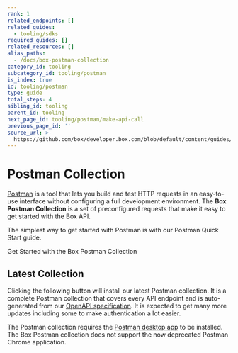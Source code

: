 ```yaml
---
rank: 1
related_endpoints: []
related_guides:
  - tooling/sdks
required_guides: []
related_resources: []
alias_paths:
  - /docs/box-postman-collection
category_id: tooling
subcategory_id: tooling/postman
is_index: true
id: tooling/postman
type: guide
total_steps: 4
sibling_id: tooling
parent_id: tooling
next_page_id: tooling/postman/make-api-call
previous_page_id: ''
source_url: >-
  https://github.com/box/developer.box.com/blob/default/content/guides/tooling/postman/index.md
---
```


<!-- alex disable postman-postwoman -->

# Postman Collection

[Postman][postman] is a tool that lets you build and test HTTP requests in an
easy-to-use interface without configuring a full development environment. The
**Box Postman Collection** is a set of preconfigured requests that make it easy to
get started with the Box API.

The simplest way to get started with Postman is with our Postman Quick Start guide.

<CTA to='g://tooling/postman/quick-start'>
Get Started with the Box Postman Collection

</CTA>

## Latest Collection

Clicking the following button will install our latest Postman
collection. It is a complete Postman collection that covers every API endpoint
and is auto-generated from our [OpenAPI specification][openapi]. It is expected
to get many more updates including some to make authentication a lot easier.

<Postman anonymous >

</Postman>

<Message warning>

The Postman collection requires the [Postman desktop app][postman] to be
installed. The Box Postman collection does not support the now deprecated
Postman Chrome application.

</Mesage>

[postman]: https://getpostman.com
[legacy]: https://www.getpostman.com/collections/768279fde466dffc5511
[openapi]: https://github.com/box/box-openapi
